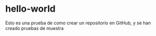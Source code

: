 # hello-world
Esto es una prueba de como crear un repositorio en GitHub, y se han creado pruebas de muestra
